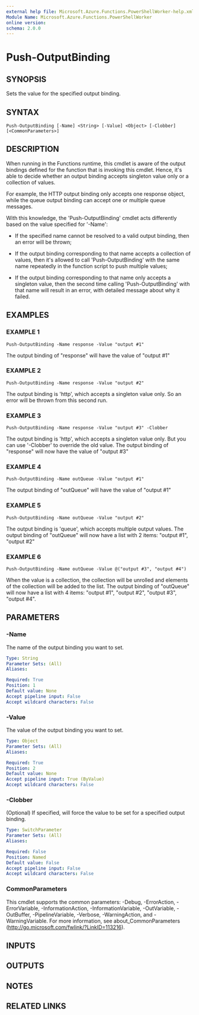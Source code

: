 ```yaml
---
external help file: Microsoft.Azure.Functions.PowerShellWorker-help.xml
Module Name: Microsoft.Azure.Functions.PowerShellWorker
online version:
schema: 2.0.0
---
```


# Push-OutputBinding

## SYNOPSIS
Sets the value for the specified output binding.

## SYNTAX

```
Push-OutputBinding [-Name] <String> [-Value] <Object> [-Clobber] [<CommonParameters>]
```

## DESCRIPTION
When running in the Functions runtime, this cmdlet is aware of the output bindings
defined for the function that is invoking this cmdlet.
Hence, it's able to decide
whether an output binding accepts singleton value only or a collection of values.

For example, the HTTP output binding only accepts one response object, while the
queue output binding can accept one or multiple queue messages.

With this knowledge, the 'Push-OutputBinding' cmdlet acts differently based on the
value specified for '-Name':

- If the specified name cannot be resolved to a valid output binding, then an error
  will be thrown;

- If the output binding corresponding to that name accepts a collection of values,
  then it's allowed to call 'Push-OutputBinding' with the same name repeatedly in
  the function script to push multiple values;

- If the output binding corresponding to that name only accepts a singleton value,
  then the second time calling 'Push-OutputBinding' with that name will result in
  an error, with detailed message about why it failed.

## EXAMPLES

### EXAMPLE 1
```
Push-OutputBinding -Name response -Value "output #1"
```

The output binding of "response" will have the value of "output #1"

### EXAMPLE 2
```
Push-OutputBinding -Name response -Value "output #2"
```

The output binding is 'http', which accepts a singleton value only.
So an error will be thrown from this second run.

### EXAMPLE 3
```
Push-OutputBinding -Name response -Value "output #3" -Clobber
```

The output binding is 'http', which accepts a singleton value only.
But you can use '-Clobber' to override the old value.
The output binding of "response" will now have the value of "output #3"

### EXAMPLE 4
```
Push-OutputBinding -Name outQueue -Value "output #1"
```

The output binding of "outQueue" will have the value of "output #1"

### EXAMPLE 5
```
Push-OutputBinding -Name outQueue -Value "output #2"
```

The output binding is 'queue', which accepts multiple output values.
The output binding of "outQueue" will now have a list with 2 items: "output #1", "output #2"

### EXAMPLE 6
```
Push-OutputBinding -Name outQueue -Value @("output #3", "output #4")
```

When the value is a collection, the collection will be unrolled and elements of the collection
will be added to the list.
The output binding of "outQueue" will now have a list with 4 items:
"output #1", "output #2", "output #3", "output #4".

## PARAMETERS

### -Name
The name of the output binding you want to set.

```yaml
Type: String
Parameter Sets: (All)
Aliases:

Required: True
Position: 1
Default value: None
Accept pipeline input: False
Accept wildcard characters: False
```

### -Value
The value of the output binding you want to set.

```yaml
Type: Object
Parameter Sets: (All)
Aliases:

Required: True
Position: 2
Default value: None
Accept pipeline input: True (ByValue)
Accept wildcard characters: False
```

### -Clobber
(Optional) If specified, will force the value to be set for a specified output binding.

```yaml
Type: SwitchParameter
Parameter Sets: (All)
Aliases:

Required: False
Position: Named
Default value: False
Accept pipeline input: False
Accept wildcard characters: False
```

### CommonParameters
This cmdlet supports the common parameters: -Debug, -ErrorAction, -ErrorVariable, -InformationAction, -InformationVariable, -OutVariable, -OutBuffer, -PipelineVariable, -Verbose, -WarningAction, and -WarningVariable. For more information, see about_CommonParameters (http://go.microsoft.com/fwlink/?LinkID=113216).

## INPUTS

## OUTPUTS

## NOTES

## RELATED LINKS
